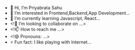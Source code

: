 - 👋 Hi, I’m Priyabrata Sahu
- 👀 I’m interested in Frontend,Backend,App Development...
- 🌱 I’m currently learning Javascript, React...
- <!💞️ I’m looking to collaborate on ...>
- <!📫 How to reach me ...>
- <!😄 Pronouns: ...>
- ⚡ Fun fact: I like playing with Internet...
